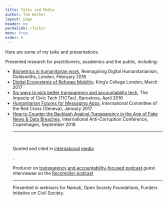 ```yaml
---
title: Talks and Media 
author: Tom Walker
layout: page
header: no
permalink: /Talks/
menu: true
order: 6
---
```

Here are some of my talks and presentations.

<p>
Presented research for practitioners, academics and the public, including: 
<ul>
<li><a href="https://www.gold.ac.uk/calendar/?id=11362">Biometrics in humanitarian work</a>, Reimagining Digital Humanitarianism, Goldsmiths, London, February 2018</li>

<li><a href="https://www.kcl.ac.uk/sspp/departments/warstudies/events/eventsrecords/Digital-Ecosystems-of-Refugee-Mobility.aspx">Digital Ecosystems of Refugee Mobility</a>, King’s College London, March 2017</li>

<li><a href="https://www.mysociety.org/files/2015/09/Agenda-2016.pdf">Six ways to pick better transparency and accountability tech</a>, The Impacts of Civic Tech (TICTec), Barcelona, April 2016</li> 

<li><a href="https://www.eventbrite.com/e/humanitarian-futures-for-messaging-apps-public-launch-of-report-tickets-30520257913">Humanitarian Futures for Messaging Apps</a>, International Committee of the Red Cross (Geneva), January 2017 </li>

<li><a href="https://18iacc.sched.com/event/FzmO/how-to-counter-the-backlash-against-transparency-in-the-age-of-fake-news-data-breaches">How to Counter the Backlash Against Transparency in the Age of Fake News & Data Breaches</a>, International Anti-Corruption Conference, Copenhagen, September 2018</li>

<hr><br><p>Quoted and cited in <a href="https://www.thenews.com.pk/latest/183032-Messaging-Apps-an-untapped-humanitarian-resource">           international</a> <a href="https://amp.theguardian.com/global-development-professionals-network/2017/jun/13/secret-aid-worker-we-dont-take-data-protection-of-vulnerable-people-seriously"> media </a></p>. 

<p>Producer on <u><a href="https://soundcloud.com/engnroom">transparency and accountability-focused podcast</a> </u> guest interviewee on the <u> <a href="https://recompilermag.com/2017/05/09/episode-35-interview-with-zara-rahman-and-tom-walker/">Recompiler podcast </a></u></p>
<p>
<hr>
Presented in webinars for Namati, Open Society Foundations, Funders Initiative on Civil Society.
</p>
</ul>


